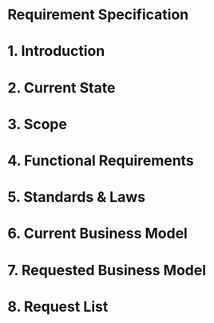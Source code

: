 # Requirement Specification


# 1. Introduction


# 2. Current State


# 3. Scope


# 4. Functional Requirements


# 5. Standards & Laws


# 6. Current Business Model


# 7. Requested Business Model


# 8. Request List